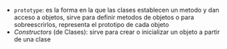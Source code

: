 * `prototype`: es la forma en la que las clases establecen un metodo y dan acceso a objetos, sirve para definir metodos de objetos o para sobreescrirlos, representa el prototipo de cada objeto
* _Constructors_ (de Clases): sirve para crear o inicializar un objeto a partir de una clase